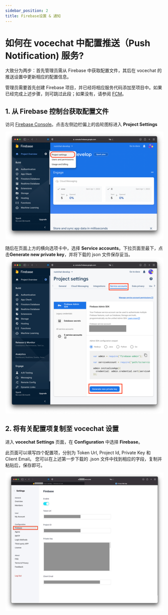 ```yaml
---
sidebar_position: 2
title: Firebase设置 & 通知
---
```


# 如何在 vocechat 中配置推送（Push Notification) 服务?

大致分为两步：首先管理员需从 Firebase 中获取配置文件，其后在 vocechat 的推送设置中更新相应的配置信息。

管理员需要首先创建 Firebase 项目，并已经将相应服务代码添加至项目中。如果已经完成上述步骤，则可跳过此段；如果没有，请参阅 [FCM](https://firebase.google.com/docs/cloud-messaging)。

## 1. 从 Firebase 控制台获取配置文件

访问 [Firebase Console](https://console.firebase.google.com)。点击左侧边栏偏上的齿轮图标进入 **Project Settings**

![](image/firebase-fcm_console.png)

随后在页面上方的横向选项卡中，选择 **Service accounts**。下拉页面至最下，点击**Generate new private key**，并将下载的 json 文件保存妥当。
![](image/firebase-service_account.png)

## 2. 将有关配置项复制至 vocechat 设置

进入 **vocechat Settings** 页面，在 **Configuration** 中选择 **Firebase**。

此页面可以填写四个配置项，分别为 Token Url, Project Id, Private Key 和 Client Email。 您可以在上述第一步下载的 .json 文件中找到相应的字段，复制并粘贴后，保存即可。

![](image/firebase-settings.jpg)

